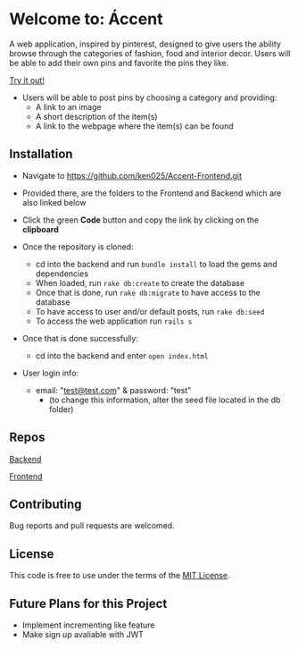 # Welcome to: Áccent
A web application, inspired by pinterest, designed to give users the ability browse through the categories of fashion, food and interior decor. Users will be able to add their own pins and favorite the pins they like. 

[Try it out!](http://accent.surge.sh/)

- Users will be able to post pins by choosing a category and providing:
  - A link to an image
  - A short description of the item(s)
  - A link to the webpage where the item(s) can be found

## Installation

  - Navigate to https://github.com/ken025/Accent-Frontend.git
  - Provided there, are the folders to the Frontend and Backend which are also linked below 
  - Click the green **Code** button and copy the link by clicking on the **clipboard**
  - Once the repository is cloned: 
    - cd into the backend and run `bundle install` to load the gems and dependencies
    - When loaded, run `rake db:create` to create the database
    - Once that is done, run `rake db:migrate` to have access to the database
    - To have access to user and/or default posts, run `rake db:seed`
    - To access the web application run `rails s` 
  - Once that is done successfully:
    - cd into the backend and enter `open index.html`
  
  - User login info:
    - email: "test@test.com" & password: "test" 
      - (to change this information, alter the seed file located in the db folder)

## Repos

  [Backend](https://github.com/ken025/Accent-Backend.git)

  [Frontend](https://github.com/ken025/Accent-Frontend.git)

## Contributing

Bug reports and pull requests are welcomed.

## License
This code is free to use under the terms of the [MIT License](https://opensource.org/licenses/MIT).

## Future Plans for this Project
- Implement incrementing like feature
- Make sign up avaliable with JWT 

